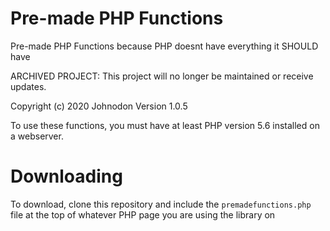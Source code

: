 # Pre-made PHP Functions
Pre-made PHP Functions because PHP doesnt have everything it SHOULD have

ARCHIVED PROJECT: This project will no longer be maintained or receive updates.

Copyright (c) 2020 Johnodon
Version 1.0.5

To use these functions, you must have at least PHP version 5.6 installed on a webserver.

# Downloading
To download, clone this repository and include the `premadefunctions.php` file at the top of whatever PHP page you are using the library on

